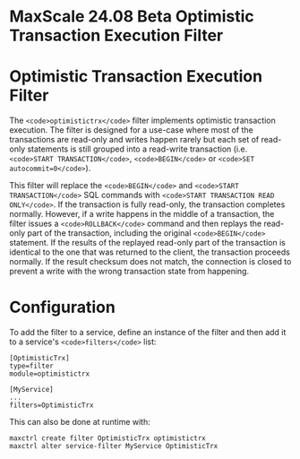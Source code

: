 
# MaxScale 24.08 Beta Optimistic Transaction Execution Filter

# Optimistic Transaction Execution Filter


The `<code>optimistictrx</code>` filter implements optimistic transaction execution. The
filter is designed for a use-case where most of the transactions are read-only
and writes happen rarely but each set of read-only statements is still grouped
into a read-write transaction (i.e. `<code>START TRANSACTION</code>`, `<code>BEGIN</code>` or
`<code>SET autocommit=0</code>`).


This filter will replace the `<code>BEGIN</code>` and `<code>START TRANSACTION</code>` SQL commands with
`<code>START TRANSACTION READ ONLY</code>`. If the transaction is fully read-only, the
transaction completes normally. However, if a write happens in the middle of a
transaction, the filter issues a `<code>ROLLBACK</code>` command and then replays the
read-only part of the transaction, including the original `<code>BEGIN</code>` statement. If
the results of the replayed read-only part of the transaction is identical to
the one that was returned to the client, the transaction proceeds normally. If
the result checksum does not match, the connection is closed to prevent a write
with the wrong transaction state from happening.


# Configuration


To add the filter to a service, define an instance of the filter and then add it
to a service's `<code>filters</code>` list:



```
[OptimisticTrx]
type=filter
module=optimistictrx

[MyService]
...
filters=OptimisticTrx
```



This can also be done at runtime with:



```
maxctrl create filter OptimisticTrx optimistictrx
maxctrl alter service-filter MyService OptimisticTrx
```

